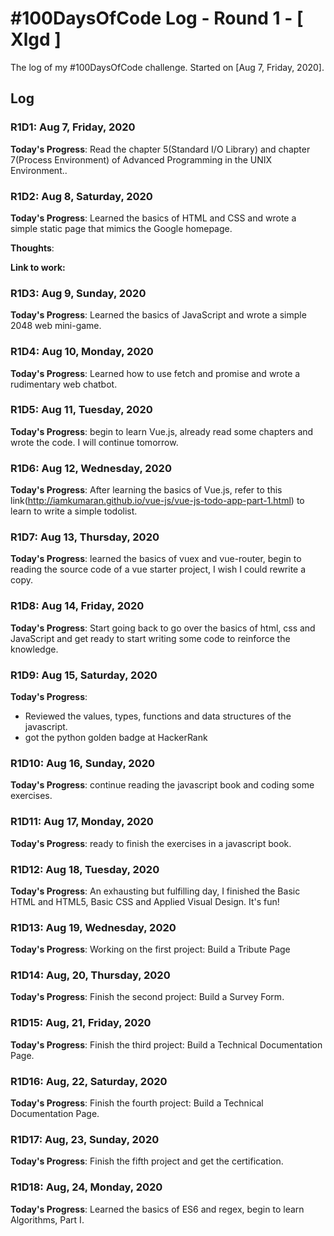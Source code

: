 # #100DaysOfCode Log - Round 1 - [ Xlgd ]

The log of my #100DaysOfCode challenge. Started on [Aug 7, Friday, 2020].

## Log

### R1D1: Aug 7, Friday, 2020

**Today's Progress**: Read the chapter 5(Standard I/O Library) and chapter 7(Process Environment) of Advanced Programming in the UNIX Environment..

### R1D2: Aug 8, Saturday, 2020

**Today's Progress**: Learned the basics of HTML and CSS and wrote a simple static page that mimics the Google homepage.

**Thoughts**:

**Link to work:**

### R1D3: Aug 9, Sunday, 2020

**Today's Progress**: Learned the basics of JavaScript and wrote a simple 2048 web mini-game.

### R1D4: Aug 10, Monday, 2020

**Today's Progress**: Learned how to use fetch and promise and wrote a rudimentary web chatbot.

### R1D5: Aug 11, Tuesday, 2020

**Today's Progress**: begin to learn Vue.js, already read some chapters and wrote the code. I will continue tomorrow.

### R1D6: Aug 12, Wednesday, 2020

**Today's Progress**: After learning the basics of Vue.js, refer to this link(http://iamkumaran.github.io/vue-js/vue-js-todo-app-part-1.html) to learn to write a simple todolist.

### R1D7: Aug 13, Thursday, 2020

**Today's Progress**: learned the basics of vuex and vue-router, begin to reading the source code of a vue starter project, I wish I could rewrite a copy.

### R1D8: Aug 14, Friday, 2020

**Today's Progress**: Start going back to go over the basics of html, css and JavaScript and get ready to start writing some code to reinforce the knowledge.

### R1D9: Aug 15, Saturday, 2020

**Today's Progress**: 
- Reviewed the values, types, functions and data structures of the javascript. 
- got the python golden badge at HackerRank

### R1D10: Aug 16, Sunday, 2020

**Today's Progress**: continue reading the javascript book and coding some exercises.

### R1D11: Aug 17, Monday, 2020

**Today's Progress**: ready to finish the exercises in a javascript book.

### R1D12: Aug 18, Tuesday, 2020

**Today's Progress**: An exhausting but fulfilling day, I finished the Basic HTML and HTML5, Basic CSS and Applied Visual Design.  It's fun!

### R1D13: Aug 19, Wednesday, 2020

**Today's Progress**: Working on the first project: Build a Tribute Page

### R1D14: Aug, 20, Thursday, 2020

**Today's Progress**: Finish the second project: Build a Survey Form.

### R1D15: Aug, 21, Friday, 2020

**Today's Progress**: Finish the third project: Build a Technical Documentation Page.

### R1D16: Aug, 22, Saturday, 2020

**Today's Progress**: Finish the fourth project: Build a Technical Documentation Page.

### R1D17: Aug, 23, Sunday, 2020

**Today's Progress**: Finish the fifth project and get the certification.

### R1D18: Aug, 24, Monday, 2020

**Today's Progress**: Learned the basics of ES6 and regex, begin to learn Algorithms, Part I.
